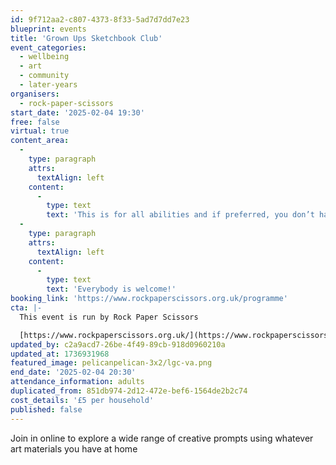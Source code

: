 ```yaml
---
id: 9f712aa2-c807-4373-8f33-5ad7d7dd7e23
blueprint: events
title: 'Grown Ups Sketchbook Club'
event_categories:
  - wellbeing
  - art
  - community
  - later-years
organisers:
  - rock-paper-scissors
start_date: '2025-02-04 19:30'
free: false
virtual: true
content_area:
  -
    type: paragraph
    attrs:
      textAlign: left
    content:
      -
        type: text
        text: 'This is for all abilities and if preferred, you don’t have to be visible or contribute in any way if you choose. '
  -
    type: paragraph
    attrs:
      textAlign: left
    content:
      -
        type: text
        text: 'Everybody is welcome!'
booking_link: 'https://www.rockpaperscissors.org.uk/programme'
cta: |-
  This event is run by Rock Paper Scissors

  [https://www.rockpaperscissors.org.uk/](https://www.rockpaperscissors.org.uk/)
updated_by: c2a9acd7-26be-4f49-89cb-918d0960210a
updated_at: 1736931968
featured_image: pelicanpelican-3x2/lgc-va.png
end_date: '2025-02-04 20:30'
attendance_information: adults
duplicated_from: 851db974-2d12-472e-bef6-1564de2b2c74
cost_details: '£5 per household'
published: false
---
```

Join in online to explore a wide range of creative prompts using whatever art materials you have at home